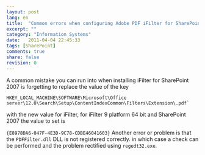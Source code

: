 ```yaml
---
layout: post
lang: en
title:  "Common errors when configuring Adobe PDF iFilter for SharePoint 2007"
excerpt: ""
category: "Information Systems"
date:   2011-04-04 22:45:33
tags: [SharePoint]
comments: true
share: false
revision: 0
---
```

A common mistake you can run into when installing iFilter for SharePoint 2007 is forgetting to replace the value of the key

```
HKEY_LOCAL_MACHINE\SOFTWARE\Microsoft\Office
server\12.0\Search\Setup\ContentIndexCommon\Filters\Extension\.pdf`
```

with the new value for iFilter, for iFilter 9 platform 64 bit and SharePoint 2007 the value to set is


`{E8978DA6-047F-4E3D-9C78-CDBE46041603}`
Another error or problem is that the `PDFFilter.dll` DLL is not registered correctly.
in which case a check can be performed and the problem rectified using `regedt32.exe`.